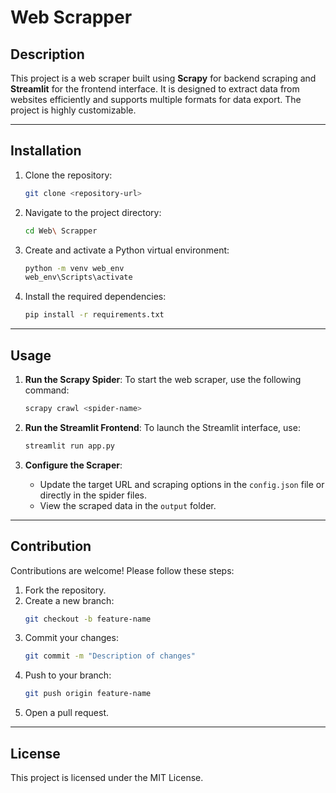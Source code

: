 # Web Scrapper

## Description
This project is a web scraper built using **Scrapy** for backend scraping and **Streamlit** for the frontend interface. It is designed to extract data from websites efficiently and supports multiple formats for data export. The project is highly customizable.

---

## Installation
1. Clone the repository:
   ```bash
   git clone <repository-url>
   ```

2. Navigate to the project directory:
   ```bash
   cd Web\ Scrapper
   ```

3. Create and activate a Python virtual environment:
   ```bash
   python -m venv web_env
   web_env\Scripts\activate
   ```

4. Install the required dependencies:
   ```bash
   pip install -r requirements.txt
   ```

---

## Usage
1. **Run the Scrapy Spider**:
   To start the web scraper, use the following command:
   ```bash
   scrapy crawl <spider-name>
   ```

2. **Run the Streamlit Frontend**:
   To launch the Streamlit interface, use:
   ```bash
   streamlit run app.py
   ```

3. **Configure the Scraper**:
   - Update the target URL and scraping options in the `config.json` file or directly in the spider files.
   - View the scraped data in the `output` folder.

---

## Contribution
Contributions are welcome! Please follow these steps:
1. Fork the repository.
2. Create a new branch:
   ```bash
   git checkout -b feature-name
   ```
3. Commit your changes:
   ```bash
   git commit -m "Description of changes"
   ```
4. Push to your branch:
   ```bash
   git push origin feature-name
   ```
5. Open a pull request.

---

## License
This project is licensed under the MIT License.